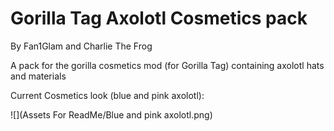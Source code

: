 # Gorilla Tag Axolotl Cosmetics pack 
By Fan1Glam and Charlie The Frog

A pack for the gorilla cosmetics mod (for Gorilla Tag) containing axolotl hats and materials

Current Cosmetics look (blue and pink axolotl):

![](Assets For ReadMe/Blue and pink axolotl.png)
